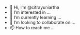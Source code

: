 - 👋 Hi, I’m @citrayuniartha
- 👀 I’m interested in ...
- 🌱 I’m currently learning ...
- 💞️ I’m looking to collaborate on ...
- 📫 How to reach me ...

<!---
citrayuniartha/citrayuniartha is a ✨ special ✨ repository because its `README.md` (this file) appears on your GitHub profile.
You can click the Preview link to take a look at your changes.
--->
